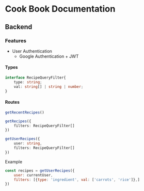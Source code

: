 # Cook Book Documentation

## Backend

### Features

* User Authentication
  * Google Authentication + JWT

#### Types

```typescript
interface RecipeQueryFilter{
	type: string;
	val: string[] | string | number;
}
```

#### Routes

```typescript
getRecentRecipes()

getRecipes({
	filters: RecipeQueryFilter[]
})

getUserRecipes({
	user: string,
	filters: RecipeQueryFilter[]
})
```

Example

```javascript
const recipes = getUserRecipes({
	user: currentUser,
	filters: [{type: 'ingredient', val: ['carrots', 'rice']},]
})


```

